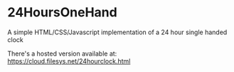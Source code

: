 # 24HoursOneHand
A simple HTML/CSS/Javascript implementation of a 24 hour single handed clock

There's a hosted version available at: https://cloud.filesys.net/24hourclock.html
